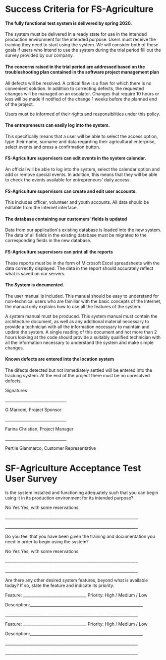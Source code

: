 # Success Criteria for FS-Agriculture



#### The fully functional test system is delivered by spring 2020.

The system must be delivered in a ready state for use in the intended production environment for the intended purpose. Users must receive the training they need to start using the system. We will consider both of these goals if users who intend to use the system during the trial period fill out the survey provided by our company.

#### The concerns raised in the trial period are addressed based on the troubleshooting plan contained in the software project management plan

All defects will be resolved. A critical flaw is a flaw for which there is no convenient solution. In addition to correcting defects, the requested changes will be managed on an escalator. Changes that require 10 hours or less will be made if notified of the change 1 weeks before the planned end of the project.

Users must be informed of their rights and responsibilities under this policy.

#### The entrepreneurs can easily log into the system.

This specifically means that a user will be able to select the access option, type their name, surname and data regarding their agricultural enterprise, select events and press a confirmation button.

#### FS-Agriculture  supervisors can edit events in the system calendar.

An official will be able to log into the system, select the calendar option and add or remove special events. In addition, this means that they will be able to check the events available for entrepreneurs' daily access.

#### FS-Agriculture supervisors can create and edit user accounts.

This includes officer, volunteer and youth accounts. All data should be editable from the Internet interface.

#### The database containing our customers' fields is updated

Data from our application's existing database is loaded into the new system. The data of all fields in the existing database must be migrated to the corresponding fields in the new database.

#### FS-Agriculture supervisors can print all the reports

These reports must be in the form of Microsoft Excel spreadsheets with the data correctly displayed. The data in the report should accurately reflect what is saved on our servers.

#### The System is documented.

The user manual is included. This manual should be easy to understand for non-technical users who are familiar with the basic concepts of the Internet, the manual only explains how to use all the features of the system.

A system manual must be produced. This system manual must contain the architecture document, as well as any additional material necessary to provide a technician with all the information necessary to maintain and update the system. A single reading of this document and not more than 2 hours looking at the code should provide a suitably qualified technician with all the information necessary to understand the system and make simple changes.

#### Known defects are entered into the location system

The difects detected but not immediately settled will be entered into the tracking system. At the end of the project there must be no unresolved defects.



Signatures



\_\_\_\_\_\_\_\_\_\_\_\_\_\_\_\_\_\_\_\_\_\_\_\_\_\_\_\_\_\_\_

G.Marconi, Project Sponsor



\_\_\_\_\_\_\_\_\_\_\_\_\_\_\_\_\_\_\_\_\_\_\_\_\_\_\_\_\_\_\_

Farina Christian, Project Manager

\_\_\_\_\_\_\_\_\_\_\_\_\_\_\_\_\_\_\_\_\_\_\_\_\_\_\_\_\_\_\_

Pertile Gianmarco, Customer Representative



# SF-Agriculture Acceptance Test User Survey

Is the system installed and functioning adequately such that you can begin using it in its production environment for its intended purpose?

 No    Yes  Yes, with some reservations

\_\_\_\_\_\_\_\_\_\_\_\_\_\_\_\_\_\_\_\_\_\_\_\_\_\_\_\_\_\_\_\_\_\_\_\_\_\_\_\_\_\_\_\_\_\_\_\_\_\_\_\_\_\_\_\_\_\_\_\_\_\_\_\_\_\_\_

\_\_\_\_\_\_\_\_\_\_\_\_\_\_\_\_\_\_\_\_\_\_\_\_\_\_\_\_\_\_\_\_\_\_\_\_\_\_\_\_\_\_\_\_\_\_\_\_\_\_\_\_\_\_\_\_\_\_\_\_\_\_\_\_\_\_\_



Do you feel that you have been given the training and documentation you need in order to begin using the system?

No    Yes  Yes, with some reservations

\_\_\_\_\_\_\_\_\_\_\_\_\_\_\_\_\_\_\_\_\_\_\_\_\_\_\_\_\_\_\_\_\_\_\_\_\_\_\_\_\_\_\_\_\_\_\_\_\_\_\_\_\_\_\_\_\_\_\_\_\_\_\_\_\_\_\_

\_\_\_\_\_\_\_\_\_\_\_\_\_\_\_\_\_\_\_\_\_\_\_\_\_\_\_\_\_\_\_\_\_\_\_\_\_\_\_\_\_\_\_\_\_\_\_\_\_\_\_\_\_\_\_\_\_\_\_\_\_\_\_\_\_\_\_



Are there any other desired system features, beyond what is available today? If so, state the feature and indicate its priority.

Feature: \_\_\_\_\_\_\_\_\_\_\_\_\_\_\_\_\_\_\_\_\_\_\_\_\_\_\_\_\_\_\_\_   Priority: High / Medium / Low

Description:\_\_\_\_\_\_\_\_\_\_\_\_\_\_\_\_\_\_\_\_\_\_\_\_\_\_\_\_\_\_\_\_\_\_\_\_\_\_\_\_\_\_\_\_\_\_\_\_\_\_\_\_\_\_\_\_\_

\_\_\_\_\_\_\_\_\_\_\_\_\_\_\_\_\_\_\_\_\_\_\_\_\_\_\_\_\_\_\_\_\_\_\_\_\_\_\_\_\_\_\_\_\_\_\_\_\_\_\_\_\_\_\_\_\_\_\_\_\_\_\_\_\_\_\_


Feature: \_\_\_\_\_\_\_\_\_\_\_\_\_\_\_\_\_\_\_\_\_\_\_\_\_\_\_\_\_\_\_\_   Priority: High / Medium / Low

Description:\_\_\_\_\_\_\_\_\_\_\_\_\_\_\_\_\_\_\_\_\_\_\_\_\_\_\_\_\_\_\_\_\_\_\_\_\_\_\_\_\_\_\_\_\_\_\_\_\_\_\_\_\_\_\_\_\_

\_\_\_\_\_\_\_\_\_\_\_\_\_\_\_\_\_\_\_\_\_\_\_\_\_\_\_\_\_\_\_\_\_\_\_\_\_\_\_\_\_\_\_\_\_\_\_\_\_\_\_\_\_\_\_\_\_\_\_\_\_\_\_\_\_\_\_

\_\_\_\_\_\_\_\_\_\_\_\_\_\_\_\_\_\_\_\_\_\_\_\_\_\_\_\_\_\_\_\_\_\_\_\_\_\_\_\_\_\_\_\_\_\_\_\_\_\_\_\_\_\_\_\_\_\_\_\_\_\_\_\_\_\_\_